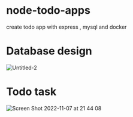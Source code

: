 # node-todo-apps
create todo app with express , mysql and docker

# Database design 
![Untitled-2](https://user-images.githubusercontent.com/102947613/200338215-049f2b31-b85a-4f34-9d51-20c85c3c891e.png)

# Todo task
![Screen Shot 2022-11-07 at 21 44 08](https://user-images.githubusercontent.com/102947613/200338504-7df278d6-edb7-47aa-9dd3-4daf0e961494.png)

